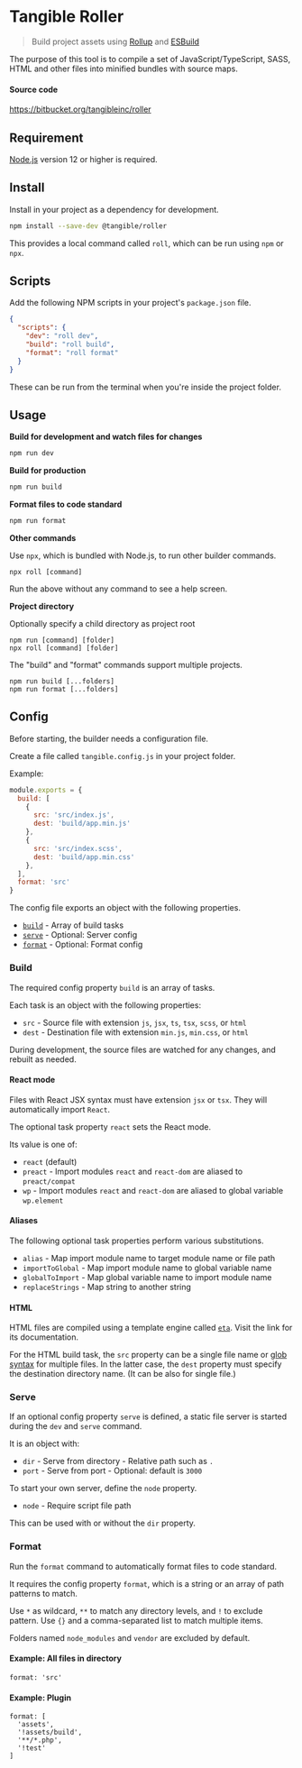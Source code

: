 # Tangible Roller

> Build project assets using [Rollup](https://rollupjs.org/guide/en/) and [ESBuild](https://esbuild.github.io/)

The purpose of this tool is to compile a set of JavaScript/TypeScript, SASS, HTML and other files into minified bundles with source maps.

#### Source code

https://bitbucket.org/tangibleinc/roller


## Requirement

[Node.js](https://nodejs.org/) version 12 or higher is required.


## Install

Install in your project as a dependency for development.

```sh
npm install --save-dev @tangible/roller
```

This provides a local command called `roll`, which can be run using `npm` or `npx`.


## Scripts

Add the following NPM scripts in your project's `package.json` file.

```json
{
  "scripts": {
    "dev": "roll dev",
    "build": "roll build",
    "format": "roll format"
  }
}
```

These can be run from the terminal when you're inside the project folder.


## Usage

**Build for development and watch files for changes**

```sh
npm run dev
```

**Build for production**

```sh
npm run build
```

**Format files to code standard**

```sh
npm run format
```

**Other commands**

Use `npx`, which is bundled with Node.js, to run other builder commands.

```
npx roll [command]
```

Run the above without any command to see a help screen.

**Project directory**

Optionally specify a child directory as project root

```
npm run [command] [folder]
npx roll [command] [folder]
```

The "build" and "format" commands support multiple projects.

```
npm run build [...folders]
npm run format [...folders]
```

## Config

Before starting, the builder needs a configuration file.

Create a file called `tangible.config.js` in your project folder.

Example:

```js
module.exports = {
  build: [
    {
      src: 'src/index.js',
      dest: 'build/app.min.js'
    },
    {
      src: 'src/index.scss',
      dest: 'build/app.min.css'
    },
  ],
  format: 'src'
}
```

The config file exports an object with the following properties.

- [`build`](#build) - Array of build tasks
- [`serve`](#serve) - Optional: Server config
- [`format`](#format) - Optional: Format config


### Build

The required config property `build` is an array of tasks.

Each task is an object with the following properties:

- `src` - Source file with extension `js`, `jsx`, `ts`, `tsx`, `scss`, or `html`
- `dest` - Destination file with extension `min.js`, `min.css`, or `html`

During development, the source files are watched for any changes, and rebuilt as needed.


#### React mode

Files with React JSX syntax must have extension `jsx` or `tsx`. They will automatically import `React`.

The optional task property `react` sets the React mode.

Its value is one of:

- `react` (default)
- `preact` - Import modules `react` and `react-dom` are aliased to `preact/compat`
- `wp` - Import modules `react` and `react-dom` are aliased to global variable `wp.element`


#### Aliases

The following optional task properties perform various substitutions.

- `alias` - Map import module name to target module name or file path
- `importToGlobal` - Map import module name to global variable name
- `globalToImport` - Map global variable name to import module name
- `replaceStrings` - Map string to another string

#### HTML

HTML files are compiled using a template engine called [`eta`](https://eta.js.org/). Visit the link for its documentation.

For the HTML build task, the `src` property can be a single file name or [glob syntax](https://github.com/isaacs/node-glob#glob-primer) for multiple files. In the latter case, the `dest` property must specify the destination directory name. (It can be also for single file.)


### Serve

If an optional config property `serve` is defined, a static file server is started during the `dev` and `serve` command.

It is an object with:

- `dir` - Serve from directory - Relative path such as `.`
- `port` - Serve from port - Optional: default is `3000`

To start your own server, define the `node` property.

- `node` - Require script file path

This can be used with or without the `dir` property.


### Format

Run the `format` command to automatically format files to code standard.

It requires the config property `format`, which is a string or an array of path patterns to match.

Use `*` as wildcard, `**` to match any directory levels, and `!` to exclude pattern. Use `{}` and a comma-separated list to match multiple items.

Folders named `node_modules` and `vendor` are excluded by default.

#### Example: All files in directory

```
format: 'src'
```

#### Example: Plugin

```
format: [
  'assets',
  '!assets/build',
  '**/*.php',
  '!test'
]
```
